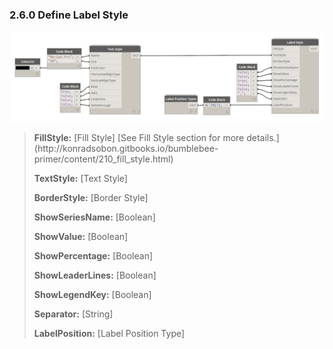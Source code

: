 ### 2.6.0 Define Label Style

![](charts_07.png)

<blockquote>
<p><b> FillStyle:</b> [Fill Style] [See Fill Style section for more details.](http://konradsobon.gitbooks.io/bumblebee-primer/content/210_fill_style.html)</p>
<p><b> TextStyle:</b> [Text Style]</p>
<p><b> BorderStyle:</b> [Border Style]</p>
<p><b> ShowSeriesName:</b> [Boolean]</p>
<p><b> ShowValue:</b> [Boolean]</p>
<p><b> ShowPercentage:</b> [Boolean]</p>
<p><b> ShowLeaderLines:</b> [Boolean]</p>
<p><b> ShowLegendKey:</b> [Boolean]</p>
<p><b> Separator:</b> [String]</p>
<p><b> LabelPosition:</b> [Label Position Type]</p>
</blockquote>